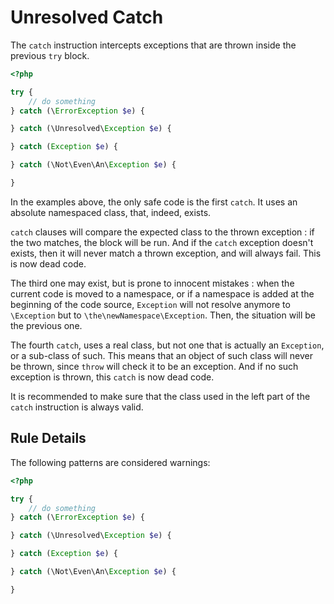 <!-- Good Practices -->
# Unresolved Catch

The `catch` instruction intercepts exceptions that are thrown inside the previous `try` block. 

```php
<?php

try {
	// do something
} catch (\ErrorException $e) {

} catch (\Unresolved\Exception $e) {

} catch (Exception $e) {

} catch (\Not\Even\An\Exception $e) {

} 

```
In the examples above, the only safe code is the first `catch`. It uses an absolute namespaced class, that, indeed, exists. 

`catch` clauses will compare the expected class to the thrown exception : if the two matches, the block will be run. And if the `catch` exception doesn't exists, then it will never match a thrown exception, and will always fail. This is now dead code. 

The third one may exist, but is prone to innocent mistakes : when the current code is moved to a namespace, or if a namespace is added at the beginning of the code source, `Exception` will not resolve anymore to `\Exception` but to `\the\newNamespace\Exception`. Then, the situation will be the previous one. 

The fourth `catch`, uses a real class, but not one that is actually an `Exception`, or a sub-class of such. This means that an object of such class will never be thrown, since `throw` will check it to be an exception. And if no such exception is thrown, this `catch` is now dead code. 

It is recommended to make sure that the class used in the left part of the `catch` instruction is always valid.

## Rule Details

The following patterns are considered warnings:

```php
<?php

try {
	// do something
} catch (\ErrorException $e) {

} catch (\Unresolved\Exception $e) {

} catch (Exception $e) {

} catch (\Not\Even\An\Exception $e) {

} 

```


